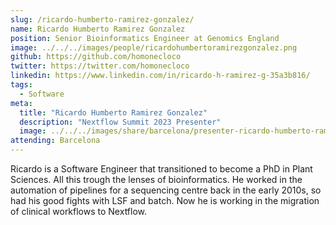 ```yaml
---
slug: /ricardo-humberto-ramirez-gonzalez/
name: Ricardo Humberto Ramirez Gonzalez
position: Senior Bioinformatics Engineer at Genomics England
image: ../../../images/people/ricardohumbertoramirezgonzalez.png
github: https://github.com/homonecloco
twitter: https://twitter.com/homonecloco
linkedin: https://www.linkedin.com/in/ricardo-h-ramirez-g-35a3b816/
tags:
  - Software
meta:
  title: "Ricardo Humberto Ramirez Gonzalez"
  description: "Nextflow Summit 2023 Presenter"
  image: ../../../images/share/barcelona/presenter-ricardo-humberto-ramirez-gonzalez.jpg
attending: Barcelona
---
```


Ricardo is a Software Engineer that transitioned to become a PhD in Plant Sciences. All this trough the lenses of bioinformatics. He worked in the automation of pipelines for a sequencing centre back in the early 2010s, so had his good fights with LSF and batch. Now he is working in the migration of clinical workflows to Nextflow.
